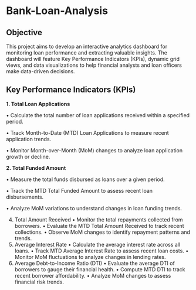 # Bank-Loan-Analysis

## **Objective**
This project aims to develop an interactive analytics dashboard for monitoring loan performance and extracting valuable insights. The dashboard will feature Key Performance Indicators (KPIs), dynamic grid views, and data visualizations to help financial analysts and loan officers make data-driven decisions.

## **Key Performance Indicators (KPIs)**

**1.	Total Loan Applications**
   
   •	Calculate the total number of loan applications received within a specified period.

   •	Track Month-to-Date (MTD) Loan Applications to measure recent application trends.

   •	Monitor Month-over-Month (MoM) changes to analyze loan application growth or decline.

**2.	Total Funded Amount**
   
•	Measure the total funds disbursed as loans over a given period.

•	Track the MTD Total Funded Amount to assess recent loan disbursements.

•	Analyze MoM variations to understand changes in loan funding trends.

4.	Total Amount Received
•	Monitor the total repayments collected from borrowers.
•	Evaluate the MTD Total Amount Received to track recent collections.
•	Observe MoM changes to identify repayment patterns and trends.
5.	Average Interest Rate
•	Calculate the average interest rate across all loans.
•	Track MTD Average Interest Rate to assess recent loan costs.
•	Monitor MoM fluctuations to analyze changes in lending rates.
6.	Average Debt-to-Income Ratio (DTI)
•	Evaluate the average DTI of borrowers to gauge their financial health.
•	Compute MTD DTI to track recent borrower affordability.
•	Analyze MoM changes to assess financial risk trends.

   
   
